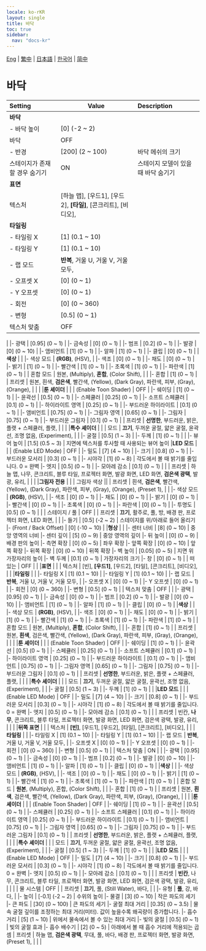 ```yaml
---
locale: ko-rKR
layout: single
title: 바닥
toc: true
sidebar:
  nav: "docs-kr"
---
```

[Eng](/dancexr/menu/2025.4/scene/ground) | [繁中](/tw/dancexr/menu/2025.4/scene/ground) | [日本語](/jp/dancexr/menu/2025.4/scene/ground) | [한국어](/kr/dancexr/menu/2025.4/scene/ground) | [简中](/zh/dancexr/menu/2025.4/scene/ground)

# 바닥



| Setting | Value | Description |
| :--- | --- | :--- |
|**바닥** | | 
|- 바닥 높이 | [0] (-2 ~ 2) | 
| 바닥 | OFF | 
|- 반경 | [200] (2 ~ 100) | 바닥 메쉬의 크기
| 스테이지가 존재할 경우 숨기기 | ON | 스테이지 모델이 있을 때 바닥 숨기기
|**표면** | | 
| 텍스처 | [하늘 맵], [우드1], [우드2], **[타일]**, [콘크리트], [비디오],  |  |
|**타일링** | | 
|- 타일링 X | [1] (0.1 ~ 10) | 
|- 타일링 Y | [1] (0.1 ~ 10) | 
|- 랩 모드 | **반복**, 거울 U, 거울 V, 거울 모두,  | 
|- 오프셋 X | [0] (0 ~ 1) | 
|- Y 오프셋 | [0] (0 ~ 1) | 
|- 회전 | [0] (0 ~ 360) | 
|- 변형 | [0.5] (0 ~ 1) | 
| 텍스처 맞춤 | OFF | 
|
|- 광택 | [0.95] (0 ~ 1) | 
|- 금속성 | [0] (0 ~ 1) | 
|- 범프 | [0.2] (0 ~ 1) | 
|- 발광 | [0] (0 ~ 10) | 
|- 앰비언트 | [1] (0 ~ 1) | 
|- 알파 | [1] (0 ~ 1) | 
|- 클립 | [0] (0 ~ 1) | 
|**색상** | | 
|- 색상 모드 | **(RGB)**, (HSV),  | 
|- 색조 | [0] (0 ~ 1) | 
|- 채도 | [0] (0 ~ 1) | 
|- 밝기 | [1] (0 ~ 1) | 
|- 빨간색 | [1] (0 ~ 1) | 
|- 초록색 | [1] (0 ~ 1) | 
|- 파란색 | [1] (0 ~ 1) | 
| 혼합 모드 | 원본, (Multiply), **혼합**, (Color Shift),  |  |
|- 혼합 | [1] (0 ~ 1) | 
| 프리셋 | 원본, 흰색, **검은색**, 빨간색, (Yellow), (Dark Gray), 파란색, 피부, (Gray), (Orange),  |  |
|
|**툰 셰이더** | | 
| (Enable Toon Shader) | OFF | 
|- 쉐이딩 | [1] (0 ~ 1) | 
|- 윤곽선 | [0.5] (0 ~ 1) | 
|- 스페큘러 | [0.25] (0 ~ 1) | 
|- 소프트 스페큘러 | [0.1] (0 ~ 1) | 
|- 하이라이트 영역 | [0.25] (0 ~ 1) | 
|- 부드러운 하이라이트 | [0.1] (0 ~ 1) | 
|- 앰비언트 | [0.75] (0 ~ 1) | 
|- 그림자 영역 | [0.65] (0 ~ 1) | 
|- 그림자 | [0.75] (0 ~ 1) | 
|- 부드러운 그림자 | [0.1] (0 ~ 1) | 
| 프리셋 | **선명한**, 부드러운, 밝은, 플랫 + 스페큘러, 플랫,  |  |
|
|**특수 셰이더** | | 
| 모드 | **끄기**, 두꺼운 굴절, 얇은 굴절, 윤곽선, 조명 없음, (Experiment),  |  |
|- 굴절 | [0.5] (1 ~ 3) | 
|- 두께 | [1] (0 ~ 1) | 
|
|- 뷰어 높이 | [1.5] (0.5 ~ 3) | 지면에 텍스처를 투사할 때 사용되는 뷰어 높이
|**LED 모드** | | 
| (Enable LED Mode) | OFF | 
|- 밀도 | [7] (4 ~ 10) | 
|- 크기 | [0.8] (0 ~ 1) | 
|- 부드러운 모서리 | [0.3] (0 ~ 1) | 
|- 시야각 | [1] (0 ~ 8) | 각도에서 볼 때 밝기를 줄입니다. 0 = 완벽
|- 엣지 | [0.5] (0 ~ 1) | 
|- 모아레 감소 | [0.1] (0 ~ 1) | 
|
| 프리셋 | 하늘 맵, 나무, 콘크리트, 블루 타일, 프로젝터 화면, 발광 화면, LED 화면, **검은색 광택**, 발광, 유리,  |  |
|
|**그림자 전용** | | 
| 그림자 색상 || 
| 프리셋 | 흰색, **검은색**, 빨간색, (Yellow), (Dark Gray), 파란색, 피부, (Gray), (Orange), (Preset 1),  |  |
|- 색상 모드 | **(RGB)**, (HSV),  | 
|- 색조 | [0] (0 ~ 1) | 
|- 채도 | [0] (0 ~ 1) | 
|- 밝기 | [0] (0 ~ 1) | 
|- 빨간색 | [0] (0 ~ 1) | 
|- 초록색 | [0] (0 ~ 1) | 
|- 파란색 | [0] (0 ~ 1) | 
|- 투명도 | [0.5] (0 ~ 1) | 
|
| 스테이지 / 풀 | OFF | 
| 프리셋 | **끄기**, 활주로, 풀, 방, 배경 판, 프로젝터 화면, LED 화면,  |  |
|- 들기 | [0.5] (-2 ~ 2) | 스테이지를 위/아래로 들어 올리기
|- (Front / Back Offset) | [0] (-10 ~ 10) | 
|**형상** | | 
|- 센터 너비 | [8] (0 ~ 10) | 중앙 영역의 너비
|- 센터 깊이 | [5] (0 ~ 9) | 중앙 영역의 깊이
|- 뒤 높이 | [0] (0 ~ 9) | 배경 판의 높이
|- 측면 확장 | [0] (0 ~ 5) | 좌우 확장
|- 앞쪽 확장 | [0] (0 ~ 10) | 앞쪽 확장
|- 뒤쪽 확장 | [0] (0 ~ 10) | 뒤쪽 확장
|- 벽 높이 | [0.05] (0 ~ 5) | 지면 위 가장자리의 높이
|- 벽 두께 | [0.1] (0 ~ 1) | 가장자리의 크기
|- 창 | [0] (0 ~ 1) | 
| 떠 있는 | OFF | 
|
|**표면** | | 
| 텍스처 | [빈], **[우드1]**, [우드2], [타일], [콘크리트], [비디오],  |  |
|**타일링** | | 
|- 타일링 X | [1] (0.1 ~ 10) | 
|- 타일링 Y | [1] (0.1 ~ 10) | 
|- 랩 모드 | **반복**, 거울 U, 거울 V, 거울 모두,  | 
|- 오프셋 X | [0] (0 ~ 1) | 
|- Y 오프셋 | [0] (0 ~ 1) | 
|- 회전 | [0] (0 ~ 360) | 
|- 변형 | [0.5] (0 ~ 1) | 
| 텍스처 맞춤 | OFF | 
|
|- 광택 | [0.95] (0 ~ 1) | 
|- 금속성 | [0] (0 ~ 1) | 
|- 범프 | [0.2] (0 ~ 1) | 
|- 발광 | [0] (0 ~ 10) | 
|- 앰비언트 | [1] (0 ~ 1) | 
|- 알파 | [1] (0 ~ 1) | 
|- 클립 | [0] (0 ~ 1) | 
|**색상** | | 
|- 색상 모드 | **(RGB)**, (HSV),  | 
|- 색조 | [0] (0 ~ 1) | 
|- 채도 | [0] (0 ~ 1) | 
|- 밝기 | [1] (0 ~ 1) | 
|- 빨간색 | [1] (0 ~ 1) | 
|- 초록색 | [1] (0 ~ 1) | 
|- 파란색 | [1] (0 ~ 1) | 
| 혼합 모드 | 원본, (Multiply), **혼합**, (Color Shift),  |  |
|- 혼합 | [1] (0 ~ 1) | 
| 프리셋 | 원본, **흰색**, 검은색, 빨간색, (Yellow), (Dark Gray), 파란색, 피부, (Gray), (Orange),  |  |
|
|**툰 셰이더** | | 
| (Enable Toon Shader) | OFF | 
|- 쉐이딩 | [1] (0 ~ 1) | 
|- 윤곽선 | [0.5] (0 ~ 1) | 
|- 스페큘러 | [0.25] (0 ~ 1) | 
|- 소프트 스페큘러 | [0.1] (0 ~ 1) | 
|- 하이라이트 영역 | [0.25] (0 ~ 1) | 
|- 부드러운 하이라이트 | [0.1] (0 ~ 1) | 
|- 앰비언트 | [0.75] (0 ~ 1) | 
|- 그림자 영역 | [0.65] (0 ~ 1) | 
|- 그림자 | [0.75] (0 ~ 1) | 
|- 부드러운 그림자 | [0.1] (0 ~ 1) | 
| 프리셋 | **선명한**, 부드러운, 밝은, 플랫 + 스페큘러, 플랫,  |  |
|
|**특수 셰이더** | | 
| 모드 | **끄기**, 두꺼운 굴절, 얇은 굴절, 윤곽선, 조명 없음, (Experiment),  |  |
|- 굴절 | [0.5] (1 ~ 3) | 
|- 두께 | [1] (0 ~ 1) | 
|
|**LED 모드** | | 
| (Enable LED Mode) | OFF | 
|- 밀도 | [7] (4 ~ 10) | 
|- 크기 | [0.8] (0 ~ 1) | 
|- 부드러운 모서리 | [0.3] (0 ~ 1) | 
|- 시야각 | [1] (0 ~ 8) | 각도에서 볼 때 밝기를 줄입니다. 0 = 완벽
|- 엣지 | [0.5] (0 ~ 1) | 
|- 모아레 감소 | [0.1] (0 ~ 1) | 
|
| 프리셋 | 빈칸, **나무**, 콘크리트, 블루 타일, 프로젝터 화면, 발광 화면, LED 화면, 검은색 광택, 발광, 유리,  |  |
|
|**뒤쪽 표면** | | 
| 텍스처 | **[빈]**, [우드1], [우드2], [타일], [콘크리트], [비디오],  |  |
|**타일링** | | 
|- 타일링 X | [1] (0.1 ~ 10) | 
|- 타일링 Y | [1] (0.1 ~ 10) | 
|- 랩 모드 | **반복**, 거울 U, 거울 V, 거울 모두,  | 
|- 오프셋 X | [0] (0 ~ 1) | 
|- Y 오프셋 | [0] (0 ~ 1) | 
|- 회전 | [0] (0 ~ 360) | 
|- 변형 | [0.5] (0 ~ 1) | 
| 텍스처 맞춤 | ON | 
|
|- 광택 | [0.95] (0 ~ 1) | 
|- 금속성 | [0] (0 ~ 1) | 
|- 범프 | [0.2] (0 ~ 1) | 
|- 발광 | [0] (0 ~ 10) | 
|- 앰비언트 | [1] (0 ~ 1) | 
|- 알파 | [1] (0 ~ 1) | 
|- 클립 | [0] (0 ~ 1) | 
|**색상** | | 
|- 색상 모드 | **(RGB)**, (HSV),  | 
|- 색조 | [0] (0 ~ 1) | 
|- 채도 | [0] (0 ~ 1) | 
|- 밝기 | [1] (0 ~ 1) | 
|- 빨간색 | [1] (0 ~ 1) | 
|- 초록색 | [1] (0 ~ 1) | 
|- 파란색 | [1] (0 ~ 1) | 
| 혼합 모드 | **원본**, (Multiply), 혼합, (Color Shift),  |  |
|- 혼합 | [1] (0 ~ 1) | 
| 프리셋 | 원본, **흰색**, 검은색, 빨간색, (Yellow), (Dark Gray), 파란색, 피부, (Gray), (Orange),  |  |
|
|**툰 셰이더** | | 
| (Enable Toon Shader) | OFF | 
|- 쉐이딩 | [1] (0 ~ 1) | 
|- 윤곽선 | [0.5] (0 ~ 1) | 
|- 스페큘러 | [0.25] (0 ~ 1) | 
|- 소프트 스페큘러 | [0.1] (0 ~ 1) | 
|- 하이라이트 영역 | [0.25] (0 ~ 1) | 
|- 부드러운 하이라이트 | [0.1] (0 ~ 1) | 
|- 앰비언트 | [0.75] (0 ~ 1) | 
|- 그림자 영역 | [0.65] (0 ~ 1) | 
|- 그림자 | [0.75] (0 ~ 1) | 
|- 부드러운 그림자 | [0.1] (0 ~ 1) | 
| 프리셋 | **선명한**, 부드러운, 밝은, 플랫 + 스페큘러, 플랫,  |  |
|
|**특수 셰이더** | | 
| 모드 | **끄기**, 두꺼운 굴절, 얇은 굴절, 윤곽선, 조명 없음, (Experiment),  |  |
|- 굴절 | [0.5] (1 ~ 3) | 
|- 두께 | [1] (0 ~ 1) | 
|
|**LED 모드** | | 
| (Enable LED Mode) | OFF | 
|- 밀도 | [7] (4 ~ 10) | 
|- 크기 | [0.8] (0 ~ 1) | 
|- 부드러운 모서리 | [0.3] (0 ~ 1) | 
|- 시야각 | [1] (0 ~ 8) | 각도에서 볼 때 밝기를 줄입니다. 0 = 완벽
|- 엣지 | [0.5] (0 ~ 1) | 
|- 모아레 감소 | [0.1] (0 ~ 1) | 
|
| 프리셋 | **빈칸**, 나무, 콘크리트, 블루 타일, 프로젝터 화면, 발광 화면, LED 화면, 검은색 광택, 발광, 유리,  |  |
|
| 물 시스템 | OFF | 
| 프리셋 | **끄기**, 풀, (Still Water), 바다,  |  |
|- 유형 | **풀**, 강, 바다,  | 
|- 높이 | [-0.1] (-2 ~ 2) | 수위의 높이
|- 물결 | [3] (0 ~ 10) | 작은 파도의 세기
|- 큰 파도 | [30] (0 ~ 100) | 큰 파도의 세기
|- 굴절 최대 거리 | [0.35] (0 ~ 3.5) | 물속 굴절 깊이를 조정하는 최대 거리(미터). 값이 높을수록 왜곡량이 증가합니다.
|- 흡수 거리 | [5] (1 ~ 10) | 위에서 물속에서 볼 수 있는 최대 거리
|- 빛의 굴절 | [0.5] (0 ~ 1) | 빛의 굴절 효과
|- 흡수 배수기 | [2] (0 ~ 5) | 아래에서 볼 때 흡수 거리에 적용되는 곱셈
| 프리셋 | 하늘 맵, **검은색 광택**, 무대, 풀, 바다, 배경 판, 프로젝터 화면, 발광 화면, (Preset 1),  |  |
|
